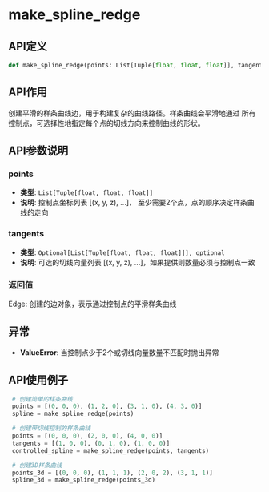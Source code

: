 # make_spline_redge

## API定义

```python
def make_spline_redge(points: List[Tuple[float, float, float]], tangents: Optional[List[Tuple[float, float, float]]] = None) -> Edge
```

## API作用

创建平滑的样条曲线边，用于构建复杂的曲线路径。样条曲线会平滑地通过
所有控制点，可选择性地指定每个点的切线方向来控制曲线的形状。

## API参数说明

### points

- **类型**: `List[Tuple[float, float, float]]`
- **说明**: 控制点坐标列表 [(x, y, z), ...]， 至少需要2个点，点的顺序决定样条曲线的走向

### tangents

- **类型**: `Optional[List[Tuple[float, float, float]]], optional`
- **说明**:  可选的切线向量列表 [(x, y, z), ...]，如果提供则数量必须与控制点一致

### 返回值

Edge: 创建的边对象，表示通过控制点的平滑样条曲线

## 异常

- **ValueError**: 当控制点少于2个或切线向量数量不匹配时抛出异常

## API使用例子

```python
 # 创建简单的样条曲线
 points = [(0, 0, 0), (1, 2, 0), (3, 1, 0), (4, 3, 0)]
 spline = make_spline_redge(points)

 # 创建带切线控制的样条曲线
 points = [(0, 0, 0), (2, 0, 0), (4, 0, 0)]
 tangents = [(1, 0, 0), (0, 1, 0), (1, 0, 0)]
 controlled_spline = make_spline_redge(points, tangents)

 # 创建3D样条曲线
 points_3d = [(0, 0, 0), (1, 1, 1), (2, 0, 2), (3, 1, 1)]
 spline_3d = make_spline_redge(points_3d)
```
